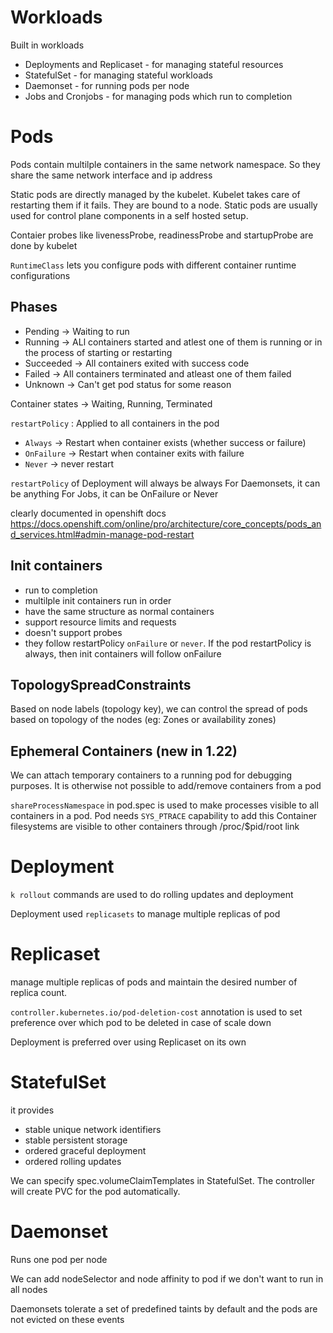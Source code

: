 # Workloads

Built in workloads

* Deployments and Replicaset - for managing stateful resources
* StatefulSet - for managing stateful workloads
* Daemonset - for running pods per node
* Jobs and Cronjobs - for managing pods which run to completion

# Pods

Pods contain multilple containers in the same network namespace.
So they share the same network interface and ip address

Static pods are directly managed by the kubelet. Kubelet takes care
of restarting them if it fails. They are bound to a node. Static
pods are usually used for control plane components in a self hosted
setup.

Contaier probes like livenessProbe, readinessProbe and startupProbe
are done by kubelet

`RuntimeClass` lets you configure pods with different container
runtime configurations

## Phases

* Pending -> Waiting to run
* Running -> ALl containers started and atlest one of them is running
  or in the process of starting or restarting
* Succeeded -> All containers exited with success code
* Failed -> All containers terminated and atleast one of them failed
* Unknown -> Can't get pod status for some reason

Container states -> Waiting, Running, Terminated

`restartPolicy` : Applied to all containers in the pod
* `Always` -> Restart when container exists (whether success or failure)
* `OnFailure` -> Restart when container exits with failure
* `Never` -> never restart

`restartPolicy` of Deployment will always be always
For Daemonsets, it can be anything
For Jobs, it can be OnFailure or Never

clearly documented in openshift docs
<https://docs.openshift.com/online/pro/architecture/core_concepts/pods_and_services.html#admin-manage-pod-restart>

## Init containers

* run to completion
* multilple init containers run in order
* have the same structure as normal containers
* support resource limits and requests
* doesn't support probes
* they follow restartPolicy `onFailure` or `never`. If the pod restartPolicy is
  always, then init containers will follow onFailure

## TopologySpreadConstraints

Based on node labels (topology key), we can control the spread of pods based on
topology of the nodes (eg: Zones or availability zones)

## Ephemeral Containers (new in 1.22)

We can attach temporary containers to a running pod for debugging purposes.
It is otherwise not possible to add/remove containers from a pod


`shareProcessNamespace` in pod.spec is used to make processes visible to all
containers in a pod. Pod needs `SYS_PTRACE` capability to add this
Container filesystems are visible to other containers through /proc/$pid/root
link

# Deployment

`k rollout` commands are used to do rolling updates and deployment

Deployment used `replicasets` to manage multiple replicas of pod

# Replicaset

manage multiple replicas of pods and maintain the desired number of replica
count.

`controller.kubernetes.io/pod-deletion-cost` annotation is used to set
preference over which pod to be deleted in case of scale down

Deployment is preferred over using Replicaset on its own

# StatefulSet

it provides
* stable unique network identifiers
* stable persistent storage
* ordered graceful deployment
* ordered rolling updates

We can specify spec.volumeClaimTemplates in StatefulSet. The controller will
create PVC for the pod automatically.

# Daemonset

Runs one pod per node

We can add nodeSelector and node affinity to pod if we don't want to run in all
nodes

Daemonsets tolerate a set of predefined taints by default and the pods are not
evicted on these events
